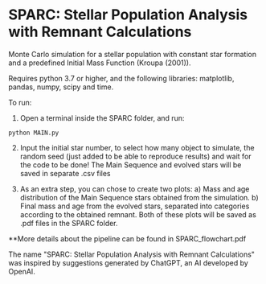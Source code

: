 # SPARC:  Stellar Population Analysis with Remnant Calculations


Monte Carlo simulation for a stellar population with constant star formation and a predefined Initial Mass Function (Kroupa (2001)).

Requires python 3.7 or higher, and the following libraries: matplotlib, pandas, numpy, scipy and time.

To run:
1) Open a terminal inside the SPARC folder, and run:

``` python MAIN.py ```

2) Input the initial star number, to select how many object to simulate, the random seed (just added to be able to reproduce results) and wait for the code to be done! The Main Sequence and evolved stars will be saved in separate .csv files

3) As an extra step, you can chose to create two plots:
a) Mass and age distribution of the Main Sequence stars obtained from the simulation.
b) Final mass and age from the evolved stars, separated into categories according to the obtained remnant.
Both of these plots will be saved as .pdf files in the SPARC folder.

**More details about the pipeline can be found in SPARC_flowchart.pdf

The name "SPARC: Stellar Population Analysis with Remnant Calculations" was inspired by suggestions generated by ChatGPT, an AI developed by OpenAI.
